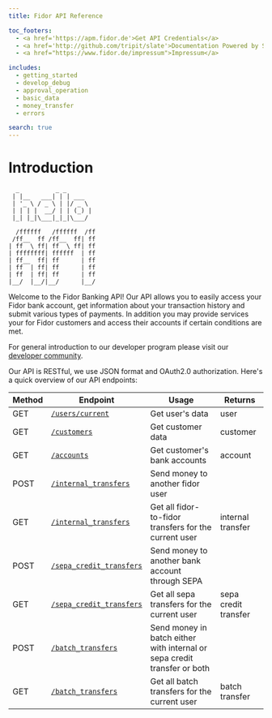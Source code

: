 ```yaml
---
title: Fidor API Reference

toc_footers:
  - <a href='https://apm.fidor.de'>Get API Credentials</a>
  - <a href='http://github.com/tripit/slate'>Documentation Powered by Slate</a>
  - <a href="https://www.fidor.de/impressum">Impressum</a>

includes:
  - getting_started
  - develop_debug
  - approval_operation
  - basic_data
  - money_transfer
  - errors

search: true
---
```


# Introduction
```
  _          _ _             
 | |__   ___| | | ___        
 | '_ \ / _ \ | |/ _ \       
 | | | |  __/ | | (_) |      
 |_| |_|\___|_|_|\___/   
 
  /ffffff   /ffffff  /ff      
 /ff__  ff /ff__  ff| ff      
| ff  \ ff| ff  \ ff| ff 
| ffffffff| ffffff  | ff
| ff__  ff| ff      | ff
| ff  | ff| ff      | ff
| ff  | ff| ff      | ff
|__/  |__/|__/      |__/   
```
Welcome to the Fidor Banking API! Our API allows you to easily access your Fidor bank account, get information about your transaction history and submit various types of payments. In addition you may provide services your for Fidor customers and access their accounts if certain conditions are met.

For general introduction to our developer program please visit our [developer community](https://developer.fidor.de/).

Our API is RESTful, we use JSON format and OAuth2.0 authorization. Here's a quick overview of our API endpoints:

Method | Endpoint | Usage | Returns
--------- | ----------- | --------- | -----------
GET | [`/users/current`](#user) | Get user's data | user
GET | [`/customers`](#customer) | Get customer data | customer
GET | [`/accounts`](#account) | Get customer's bank accounts | account
POST | [`/internal_transfers`](#internal-transfer) | Send money to another fidor user |
GET | [`/internal_transfers`](#internal-transfer) | Get all fidor-to-fidor transfers for the current user | internal transfer
POST | [`/sepa_credit_transfers`](#sepa-credit-transfer) | Send money to another bank account through SEPA |
GET | [`/sepa_credit_transfers`](#sepa-credit-transfer) | Get all sepa transfers for the current user | sepa credit  transfer
POST | [`/batch_transfers`](#batch-transfer) | Send money in batch either with internal or sepa credit transfer or both |
GET | [`/batch_transfers`](#batch-transfer) | Get all batch transfers for the current user | batch transfer
